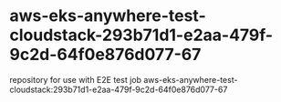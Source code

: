 # aws-eks-anywhere-test-cloudstack-293b71d1-e2aa-479f-9c2d-64f0e876d077-67
repository for use with E2E test job aws-eks-anywhere-test-cloudstack:293b71d1-e2aa-479f-9c2d-64f0e876d077-67
